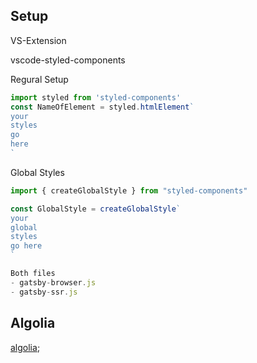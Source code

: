 ## Setup

VS-Extension

vscode-styled-components

Regural Setup

```jsx
import styled from 'styled-components'
const NameOfElement = styled.htmlElement`
your
styles
go
here
`
```

Global Styles

```jsx
import { createGlobalStyle } from "styled-components"

const GlobalStyle = createGlobalStyle`
your
global
styles
go here
`

Both files
- gatsby-browser.js
- gatsby-ssr.js

```

## Algolia

[algolia](https://www.algolia.com/);
